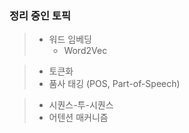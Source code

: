 ### 정리 중인 토픽

> - 워드 임베딩
>   - Word2Vec
    
> - 토큰화
> - 품사 태깅 (POS, Part-of-Speech)

> - 시퀀스-투-시퀀스
> - 어텐션 매커니즘
